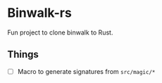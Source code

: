 # Binwalk-rs

Fun project to clone binwalk to Rust.

## Things

- [ ] Macro to generate signatures from `src/magic/*`
